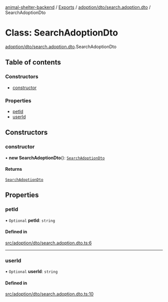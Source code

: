 [animal-shelter-backend](../README.md) / [Exports](../modules.md) / [adoption/dto/search.adoption.dto](../modules/adoption_dto_search_adoption_dto.md) / SearchAdoptionDto

# Class: SearchAdoptionDto

[adoption/dto/search.adoption.dto](../modules/adoption_dto_search_adoption_dto.md).SearchAdoptionDto

## Table of contents

### Constructors

- [constructor](adoption_dto_search_adoption_dto.SearchAdoptionDto.md#constructor)

### Properties

- [petId](adoption_dto_search_adoption_dto.SearchAdoptionDto.md#petid)
- [userId](adoption_dto_search_adoption_dto.SearchAdoptionDto.md#userid)

## Constructors

### constructor

• **new SearchAdoptionDto**(): [`SearchAdoptionDto`](adoption_dto_search_adoption_dto.SearchAdoptionDto.md)

#### Returns

[`SearchAdoptionDto`](adoption_dto_search_adoption_dto.SearchAdoptionDto.md)

## Properties

### petId

• `Optional` **petId**: `string`

#### Defined in

[src/adoption/dto/search.adoption.dto.ts:6](https://github.com/B4LiN7/animal-shelter-backend/blob/5a6ce9f/src/adoption/dto/search.adoption.dto.ts#L6)

___

### userId

• `Optional` **userId**: `string`

#### Defined in

[src/adoption/dto/search.adoption.dto.ts:10](https://github.com/B4LiN7/animal-shelter-backend/blob/5a6ce9f/src/adoption/dto/search.adoption.dto.ts#L10)
